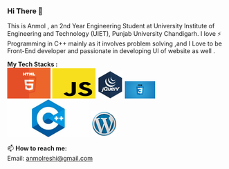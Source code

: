 ### Hi There 👋
This is Anmol , an 2nd Year Engineering Student at University Institute of Engineering and Technology (UIET), Punjab University Chandigarh. I love ⚡ Programming in C++ mainly as it involves problem solving ,and I Love to be Front-End developer and passionate in developing UI of website as well .

<b>My Tech Stacks :</b><br> 
<img width="100px" width="100px" src="html.png"/>
<img height="70px" width="100px" src="jss.png"/>
<img width="60px" width="100px"  src="jquery.jpg"/>
<img width="70px" width="100px"  src="css.jpg"/>
<img width="190px" width="100px"  src="c++.jpg"/>
<img width="60px" width="100px"  src="word.jpg"/>

📫 <b>How to reach me:</b> <br>
Email: anmolreshi@gmail.com


<!--
**Anmolreshi/Anmolreshi** is a ✨ _special_ ✨ repository because its `README.md` (this file) appears on your GitHub profile.

Here are some ideas to get you started:  
- 🔭 I’m currently working on ...
- 🌱 I’m currently learning ...
- 👯 I’m looking to collaborate on ...
- 🤔 I’m looking for help with ...
- 💬 Ask me about ...
- 📫 How to reach me: ...
- 😄 Pronouns: ...
- ⚡ Fun fact: ...
-->
